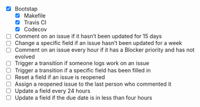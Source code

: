 * [X] Bootstap
  * [X] Makefile
  * [x] Travis CI
  * [x] Codecov
* [ ] Comment on an issue if it hasn’t been updated for 15 days
* [ ] Change a specific field if an issue hasn’t been updated for a week
* [ ] Comment on an issue every hour if it has a Blocker priority and has not evolved
* [ ] Trigger a transition if someone logs work on an issue
* [ ] Trigger a transition if a specific field has been filled in
* [ ] Reset a field if an issue is reopened
* [ ] Assign a reopened issue to the last person who commented it
* [ ] Update a field every 24 hours
* [ ] Update a field if the due date is in less than four hours